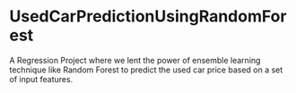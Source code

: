 # UsedCarPredictionUsingRandomForest
A Regression Project where we lent the power of ensemble learning technique like Random Forest to predict the used car price based on a set of input features.
